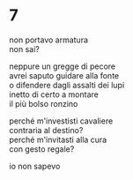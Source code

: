 # 7

non portavo armatura  
non sai?

neppure un gregge di pecore  
avrei saputo guidare alla fonte  
o difendere dagli assalti dei lupi  
inetto di certo a montare  
il più bolso ronzino

perché m'investisti cavaliere  
contraria al destino?  
perché m'invitasti alla cura  
con gesto regale?

io non sapevo

